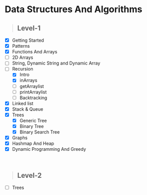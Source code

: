 # Data Structures And Algorithms

> ## Level-1

- [x] Getting Started
- [x] Patterns
- [x] Functions And Arrays
- [ ] 2D Arrays
- [ ] String, Dynamic String and Dynamic Array
- [ ] Recursion
  - [x] Intro
  - [x] inArrays
  - [ ] getArraylist
  - [ ] printArraylist
  - [ ] Backtracking
- [x] Linked list
- [x] Stack & Queue
- [x] Trees
  - [x] Generic Tree
  - [x] Binary Tree
  - [x] Binary Search Tree
- [x] Graphs
- [x] Hashmap And Heap
- [x] Dynamic Programming And Greedy

<br>

> ## Level-2

- [ ] Trees
